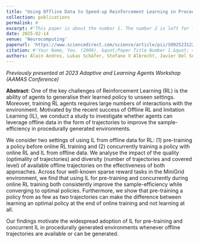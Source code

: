 ```yaml
---
title: "Using Offline Data to Speed-up Reinforcement Learning in Procedurally Generated Environments"
collection: publications
permalink: #
excerpt: #'This paper is about the number 1. The number 2 is left for future work.'
date: 2025-02-14
venue: 'Neurocomputing'
paperurl: 'https://www.sciencedirect.com/science/article/pii/S0925231224018502'
citation: #'Your Name, You. (2009). &quot;Paper Title Number 1.&quot; <i>Journal 1</i>. 1(1).'
authors: Alain Andres, Lukas Schäfer, Stefano V Albrecht, Javier Del Ser
---
```


*Previously presented at 2023 Adaptive and Learning Agents Workshop (AAMAS Conference)*

**Abstract**: One of the key challenges of Reinforcement Learning (RL) is the ability of agents to generalise their learned policy to unseen settings. Moreover, training RL agents requires large numbers of interactions with the environment. Motivated by the recent success of Offline RL and Imitation Learning (IL), we conduct a study to investigate whether agents can leverage offline data in the form of trajectories to improve the sample-efficiency in procedurally generated environments. 

We consider two settings of using IL from offline data for RL: (1) pre-training a policy before online RL training and (2) concurrently training a policy with online RL and IL from offline data. We analyse the impact of the quality (optimality of trajectories) and diversity (number of trajectories and covered level) of available offline trajectories on the effectiveness of both approaches. Across four well-known sparse reward tasks in the MiniGrid environment, we find that using IL for pre-training and concurrently during online RL training both consistently improve the sample-efficiency while converging to optimal policies. Furthermore, we show that pre-training a policy from as few as two trajectories can make the difference between learning an optimal policy at the end of online training and not learning at all. 

Our findings motivate the widespread adoption of IL for pre-training and concurrent IL in procedurally generated environments whenever offline trajectories are available or can be generated.